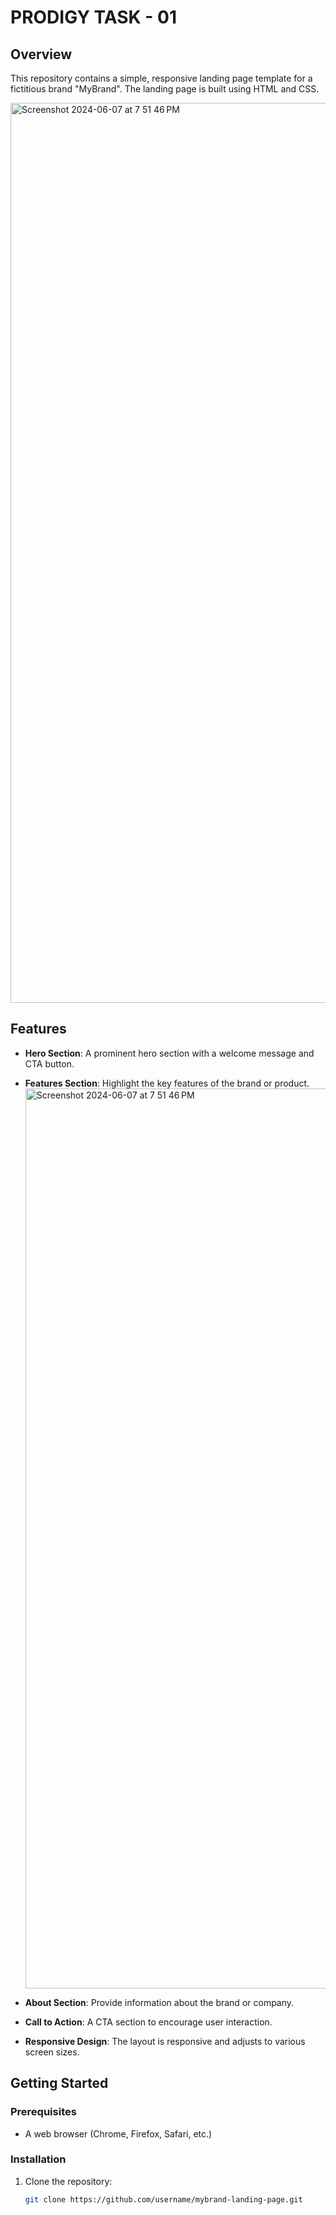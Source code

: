# PRODIGY TASK - 01  

## Overview

This repository contains a simple, responsive landing page template for a fictitious brand "MyBrand". The landing page is built using HTML and CSS.


   <img width="1440" alt="Screenshot 2024-06-07 at 7 51 46 PM" src="https://github.com/gaurajrakholiya/PRODIGY_WD_01/assets/121497565/243fd346-de11-4a83-a88a-2a7dd89edef8">

## Features

- **Hero Section**: A prominent hero section with a welcome message and CTA button.
- **Features Section**: Highlight the key features of the brand or product.<img width="1440" alt="Screenshot 2024-06-07 at 7 51 46 PM" src="https://github.com/gaurajrakholiya/PRODIGY_WD_01/assets/121497565/642d70f1-4aed-4b8c-8954-c68920721be5">

- **About Section**: Provide information about the brand or company.
- **Call to Action**: A CTA section to encourage user interaction.
- **Responsive Design**: The layout is responsive and adjusts to various screen sizes.

## Getting Started

### Prerequisites

- A web browser (Chrome, Firefox, Safari, etc.)

### Installation

1. Clone the repository:
   ```bash
   git clone https://github.com/username/mybrand-landing-page.git


